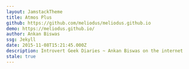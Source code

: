 ```yaml
---
layout: JamstackTheme
title: Atmos Plus
github: https://github.com/meliodus/meliodus.github.io
demo: https://meliodus.github.io/
author: Ankan Biswas
ssg: Jekyll
date: 2015-11-08T15:21:45.000Z
description: Introvert Geek Diaries ~ Ankan Biswas on the internet
stale: true
---
```


